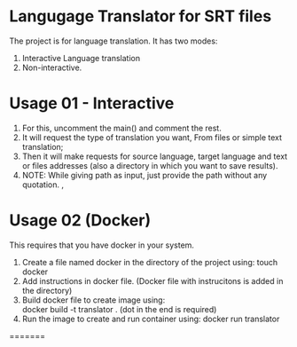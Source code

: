 
# Langugage Translator for SRT files
The project is for language translation.
It has two modes:
1. Interactive Language translation    
2. Non-interactive.


# Usage 01 - Interactive
1. For this, uncomment the main() and comment the rest.  
2. It will request the type of translation you want, From files or simple text translation;
3. Then it will make requests for source language, target language and text or files addresses (also a directory in which you want to save results).
4. NOTE: While giving path as input, just provide the path without any quotation.
,
# Usage 02 (Docker)
This requires that you have docker in your system.  
1. Create a file named docker in the directory of the project using:  touch docker
2. Add instructions in docker file. (Docker file with instrucitons is added in the directory)
3. Build docker file to create image using:  
  docker build -t translator . (dot in the end is required)
4. Run the image to create and run container using:
docker run translator


=======
<!-- # Translator
## The translator required three inputs that it will request.
## Language tag: Listed to choose among several languages (source language in which text will be entered)
## language tag: Listed to choose among several languages (target language in which text translation is required)
## Text: text that needs to be translated -->


